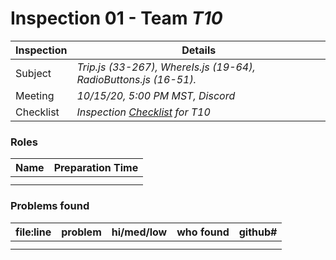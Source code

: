 # Inspection 01 - Team *T10* 
 
| Inspection | Details |
| ----- | ----- |
| Subject | *Trip.js (33-267), WhereIs.js (19-64), RadioButtons.js (16-51).* |
| Meeting | *10/15/20, 5:00 PM MST, Discord* |
| Checklist | *Inspection [Checklist](https://github.com/csucs314f20/t10/blob/master/reports/checklist.md) for T10* |

### Roles

| Name | Preparation Time |
| ---- | ---- |
|  |  |
|  |  |

### Problems found

| file:line | problem | hi/med/low | who found | github#  |
| --- | --- | :---: | :---: | --- |
|  | | | | |
|  | | | | |
